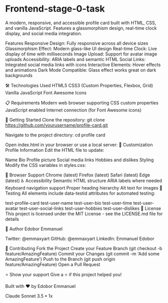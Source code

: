 # Frontend-stage-0-task
A modern, responsive, and accessible profile card built with HTML, CSS, and vanilla JavaScript. Features a glassmorphism design, real-time clock display, and social media integration.

 Features
Responsive Design: Fully responsive across all device sizes
Glassmorphism Effect: Modern glass-like UI design
Real-time Clock: Live display of time with milliseconds
Image Upload: Support for avatar image uploads
Accessibility: ARIA labels and semantic HTML
Social Links: Integrated social media links with icons
Interactive Elements: Hover effects and animations
Dark Mode Compatible: Glass effect works great on dark backgrounds

🛠️ Technologies Used
HTML5
CSS3 (Custom Properties, Flexbox, Grid)
Vanilla JavaScript
Font Awesome Icons

📋 Requirements
Modern web browser supporting CSS custom properties
JavaScript enabled
Internet connection (for Font Awesome icons)

🚀 Getting Started
Clone the repository:
git clone https://github.com/yourusername/profile-card.git

Navigate to the project directory:
cd profile card

Open index.html in your browser or use a local server:
🎨 Customization
Profile Information
Edit the HTML file to update:

Name
Bio
Profile picture
Social media links
Hobbies and dislikes
Styling
Modify the CSS variables in styles.css:

📱 Browser Support
Chrome (latest)
Firefox (latest)
Safari (latest)
Edge (latest)
♿ Accessibility
Semantic HTML structure
ARIA labels where needed
Keyboard navigation support
Proper heading hierarchy
Alt text for images
🧪 Testing
All elements include data-testid attributes for automated testing:

test-profile-card
test-user-name
test-user-bio
test-user-time
test-user-avatar
test-user-social-links
test-user-hobbies
test-user-dislikes
📄 License
This project is licensed under the MIT License - see the LICENSE.md file for details

👤 Author
Edobor Emmanuel

Twitter: @emmaxyart
GitHub: @emmaxyart
LinkedIn: Emmanuel Edobor

🤝 Contributing
Fork the Project
Create your Feature Branch (git checkout -b feature/AmazingFeature)
Commit your Changes (git commit -m 'Add some AmazingFeature')
Push to the Branch (git push origin feature/AmazingFeature)
Open a Pull Request

⭐ Show your support
Give a ⭐️ if this project helped you!

Built with ❤️ by Edobor Emmanuel

Claude Sonnet 3.5 • 1x
